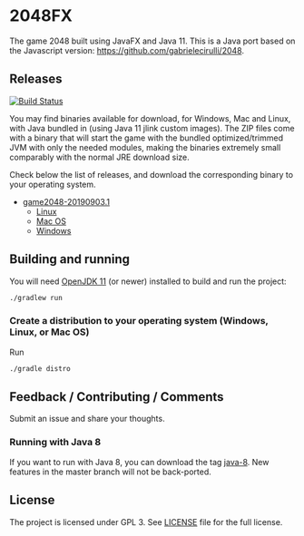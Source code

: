 # 2048FX

The game 2048 built using JavaFX and Java 11. This is a Java port based on the
Javascript version: https://github.com/gabrielecirulli/2048.

## Releases

[![Build Status](https://dev.azure.com/brunocborges/fx2048/_apis/build/status/brunoborges.fx2048?branchName=master)](https://dev.azure.com/brunocborges/fx2048/_build/latest?definitionId=1&branchName=master)

You may find binaries available for download, for Windows, Mac and Linux, with Java bundled in (using Java 11 jlink custom images). The ZIP files come with a binary that will start the game with the bundled optimized/trimmed JVM with only the needed modules, making the binaries extremely small comparably with the normal JRE download size. 

Check below the list of releases, and download the corresponding binary to your operating system.

- [game2048-20190903.1](https://github.com/brunoborges/fx2048/releases)
  - [Linux](https://github.com/brunoborges/fx2048/releases/download/game2048-20190903.1/game2048-linux.zip)
  - [Mac OS](https://github.com/brunoborges/fx2048/releases/download/game2048-20190903.1/game2048-mac.zip)
  - [Windows](https://github.com/brunoborges/fx2048/releases/download/game2048-20190903.1/game2048-win.zip)

## Building and running

You will need [OpenJDK 11](http://jdk.java.net/11/) (or newer) installed to build and run the project:

```bash
./gradlew run
```

### Create a distribution to your operating system (Windows, Linux, or Mac OS)

Run

```bash
./gradle distro
```

## Feedback / Contributing / Comments
Submit an issue and share your thoughts.

### Running with Java 8

If you want to run with Java 8, you can download the tag [java-8](https://github.com/brunoborges/fx2048/releases/tag/java-8). New features in the master branch will not be back-ported.

## License

The project is licensed under GPL 3. See [LICENSE](https://raw.githubusercontent.com/brunoborges/fx2048/master/LICENSE) file for the full license.
